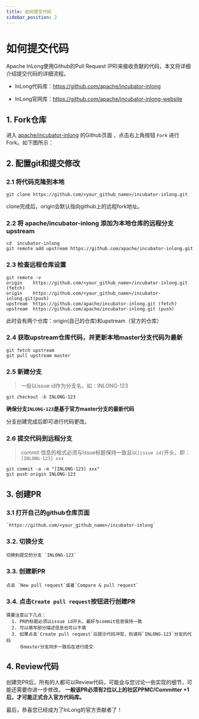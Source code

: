 ```yaml
---
title: 如何提交代码
sidebar_position: 2
---
```


# 如何提交代码
Apache InLong使用Github的Pull Request (PR)来接收贡献的代码，本文将详细介绍提交代码的详细流程。

- InLong代码库：https://github.com/apache/incubator-inlong

- InLong官网库：https://github.com/apache/incubator-inlong-website

## 1. Fork仓库

进入 [apache/incubator-inlong](https://github.com/apache/incubator-inlong) 的Github页面 ，点击右上角按钮 `Fork` 进行 Fork。如下图所示：


## 2. 配置git和提交修改

### 2.1 将代码克隆到本地
```shell
git clone https://github.com/<your_github_name>/incubator-inlong.git
```
clone完成后，origin会默认指向github上的远程fork地址。

### 2.2 将 apache/incubator-inlong 添加为本地仓库的远程分支upstream
```shell
cd  incubator-inlong
git remote add upstream https://github.com/apache/incubator-inlong.git
```
### 2.3 检查远程仓库设置
```shell
git remote -v
origin    https://github.com/<your_github_name>/incubator-inlong.git (fetch)
origin    https://github.com/<your_github_name>/incubator-inlong.git(push)
upstream  https://github.com/apache/incubator-inlong.git (fetch)
upstream  https://github.com/apache/incubator-inlong.git (push)
```
此时会有两个仓库：origin(自己的仓库)和upstream（官方的仓库）

### 2.4 获取upstream仓库代码，并更新本地master分支代码为最新
```shell
git fetch upstream
git pull upstream master
```
### 2.5 新建分支
> 一般以issue id作为分支名，如：INLONG-123
```shell
git checkout -b INLONG-123
```
**确保分支`INLONG-123`是基于官方master分支的最新代码**

分支创建完成后即可进行代码更改。

### 2.6 提交代码到远程分支
> commit 信息的格式必须与Issue标题保持一致且以`[issue id]`开头，即：`[INLONG-123] xxx`
```shell
git commit -a -m "[INLONG-123] xxx"
git push origin INLONG-123
```
## 3. 创建PR
### 3.1 打开自己的github仓库页面
    `https://github.com/<your_github_name>/incubator-inlong`
### 3.2. 切换分支
    切换到提交的分支 `INLONG-123`
### 3.3. 创建新PR
    点击 `New pull request`或者`Compare & pull request`
### 3.4. 点击`Create pull request`按钮进行创建PR
    需要注意以下几点：
      1. PR的标题必须以issue id开头，最好与commit信息保持一致
      2. 可以填写部分描述信息也可以不填
      3. 如果点击`Create pull request`后提示代码冲突，则请将`INLONG-123`分支的代码
         与master分支同步一致后在进行提交


## 4. Review代码
创建完PR后，所有的人都可以Review代码，可能会与您讨论一些实现的细节，可能还需要你进一步修改。
**一般该PR必须有2位以上的社区PPMC/Committer +1后，才可能正式合入官方代码库。**

最后，恭喜您已经成为了InLong的官方贡献者了！
